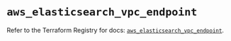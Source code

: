 # `aws_elasticsearch_vpc_endpoint`

Refer to the Terraform Registry for docs: [`aws_elasticsearch_vpc_endpoint`](https://registry.terraform.io/providers/hashicorp/aws/6.4.0/docs/resources/elasticsearch_vpc_endpoint).
